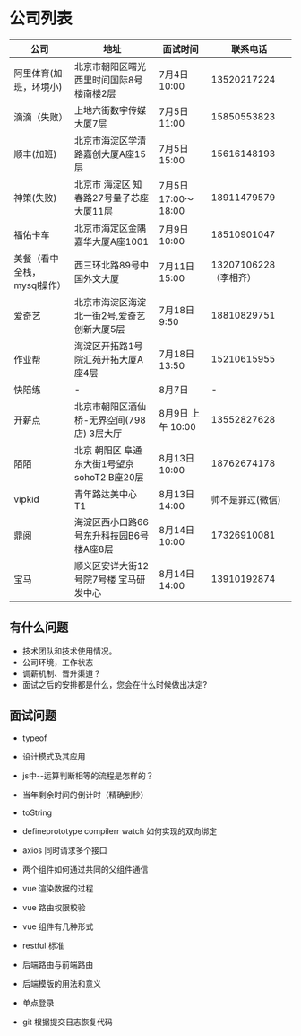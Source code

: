 # 公司列表

| 公司                        | 地址                                        | 面试时间            | 联系电话              |
| --------------------------- | ------------------------------------------- | ------------------- | --------------------- |
| 阿里体育(加班，环境小)      | 北京市朝阳区曙光西里时间国际8号楼南楼2层    | 7月4日 10:00        | 13520217224           |
| 滴滴（失败）                | 上地六街数字传媒大厦7层                     | 7月5日 11:00        | 15850553823           |
| 顺丰(加班)                  | 北京市海淀区学清路嘉创大厦A座15层           | 7月5日 15:00        | 15616148193           |
| 神策(失败)                  | 北京市 海淀区 知春路27号量子芯座大厦11层    | 7月5日 17:00～18:00 | 18911479579           |
| 福佑卡车                    | 北京市海定区金隅嘉华大厦A座1001             | 7月9日 10:00        | 18510901047           |
| 美餐（看中全栈，mysql操作） | 西三环北路89号中国外文大厦                  | 7月11日 15:00       | 13207106228（李相齐） |
| 爱奇艺                      | 北京市海淀区海淀北一街2号,爱奇艺创新大厦5层 | 7月18日 9:50        | 18810829751           |
| 作业帮                      | 海淀区开拓路1号院汇苑开拓大厦A座4层         | 7月18日 13:50       | 15210615955           |
| 快陪练                      | -                                           | 8月7日              | -                     |
| 开薪点                      | 北京市朝阳区酒仙桥-无界空间(798店) 3层大厅  | 8月9日 上午 10:00   | 13552827628           |
| 陌陌                        | 北京 朝阳区 阜通东大街1号望京sohoT2 B座20层 | 8月13日 10:00       | 18762674178           |
| vipkid                      | 青年路达美中心 T1                           | 8月13日 14:00       | 帅不是罪过(微信)      |
| 鼎阅                        | 海淀区西小口路66号东升科技园B6号楼A座8层    | 8月14日 10:00       | 17326910081           |
| 宝马                        | 顺义区安详大街12号院7号楼 宝马研发中心      | 8月14日 14:00       | 13910192874           |

## 有什么问题

- 技术团队和技术使用情况。
- 公司环境，工作状态
- 调薪机制、晋升渠道？
- 面试之后的安排都是什么，您会在什么时候做出决定?

## 面试问题

- typeof
- 设计模式及其应用 
- js中--运算判断相等的流程是怎样的？
- 当年剩余时间的倒计时（精确到秒）
- toString

- defineprototype compilerr watch 如何实现的双向绑定
- axios 同时请求多个接口
- 两个组件如何通过共同的父组件通信
- vue 渲染数据的过程
- vue 路由权限校验
- vue 组件有几种形式 

- restful 标准
- 后端路由与前端路由
- 后端模版的用法和意义
- 单点登录 
- git 根据提交日志恢复代码 